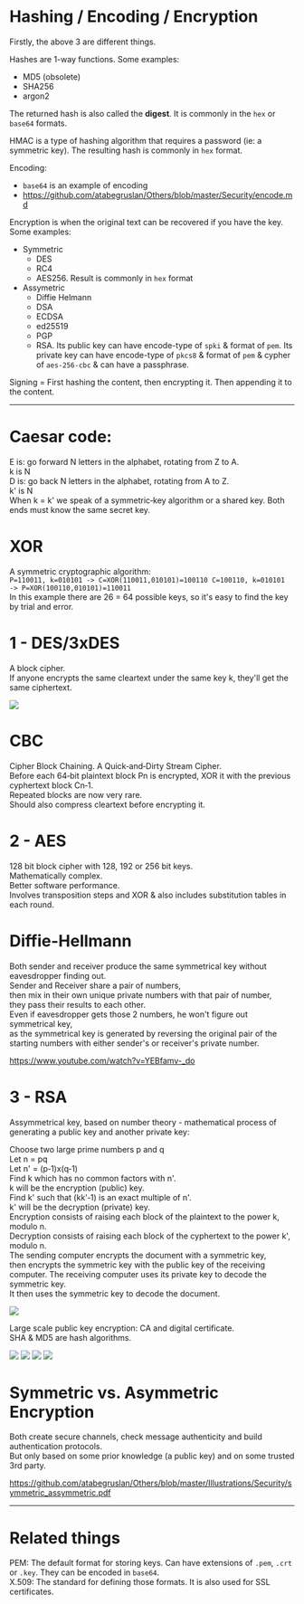 # Hashing / Encoding / Encryption

Firstly, the above 3 are different things.

Hashes are 1-way functions. Some examples:
- MD5 (obsolete)
- SHA256
- argon2

The returned hash is also called the **digest**. It is commonly in the `hex` or `base64` formats.

HMAC is a type of hashing algorithm that requires a password (ie: a symmetric key). The resulting hash is commonly in `hex` format.

Encoding:
- `base64` is an example of encoding
- https://github.com/atabegruslan/Others/blob/master/Security/encode.md

Encryption is when the original text can be recovered if you have the key. Some examples:
- Symmetric
  - DES
  - RC4
  - AES256. Result is commonly in `hex` format
- Assymetric
  - Diffie Helmann
  - DSA
  - ECDSA
  - ed25519
  - PGP
  - RSA. Its public key can have encode-type of `spki` & format of `pem`. Its private key can have encode-type of `pkcs8` & format of `pem` & cypher of `aes-256-cbc` & can have a passphrase.

Signing = First hashing the content, then encrypting it. Then appending it to the content.

---

# Caesar code:

E is: go forward N letters in the alphabet, rotating from Z to A.  
k is N  
D is: go back N letters in the alphabet, rotating from A to Z.  
k' is N  
When k = k' we speak of a symmetric‐key algorithm or a shared key. Both ends must know the same secret key.  

# XOR 

A symmetric cryptographic algorithm:  
`P=110011, k=010101 ‐> C=XOR(110011,010101)=100110 C=100110, k=010101 ‐> P=XOR(100110,010101)=110011`  
In this example there are 26 = 64 possible keys, so it's easy to find the key by trial and error.  

# 1 - DES/3xDES

A block cipher.  
If anyone encrypts the same cleartext under the same key k, they'll get the same ciphertext.  

![](/Illustrations/Security/des.PNG)

# CBC 

Cipher Block Chaining. A Quick‐and‐Dirty Stream Cipher.  
Before each 64‐bit plaintext block Pn is encrypted, XOR it with the previous cyphertext block Cn‐1.  
Repeated blocks are now very rare.  
Should also compress cleartext before encrypting it.   

# 2 - AES

128 bit block cipher with 128, 192 or 256 bit keys.  
Mathematically complex.  
Better software performance.  
Involves transposition steps and XOR & also includes substitution tables in each round.  

# Diffie-Hellmann

Both sender and receiver produce the same symmetrical key without eavesdropper finding out.  
Sender and Receiver share a pair of numbers,  
then mix in their own unique private numbers with that pair of number,  
they pass their results to each other.  
Even if eavesdropper gets those 2 numbers, he won't figure out symmetrical key,  
as the symmetrical key is generated by reversing the original pair of the starting numbers with either sender's or receiver's private number.  

https://www.youtube.com/watch?v=YEBfamv-_do

# 3 - RSA

Assymmetrical key, based on number theory - mathematical process of generating a public key and another private key: 

Choose two large prime numbers p and q  
Let n = pq  
Let n' = (p‐1)x(q‐1)  
Find k which has no common factors with n'.  
k will be the encryption (public) key.  
Find k' such that (kk'‐1) is an exact multiple of n'.  
k' will be the decryption (private) key.  
Encryption consists of raising each block of the plaintext to the power k, modulo n.  
Decryption consists of raising each block of the cyphertext to the power k', modulo n.  
The sending computer encrypts the document with a symmetric key,  
then encrypts the symmetric key with the public key of the receiving computer. The receiving computer uses its private key to decode the symmetric key.  
It then uses the symmetric key to decode the document.  

![](/Illustrations/Security/anatomy_of_encrypted_message_over_wire.PNG)

Large scale public key encryption: CA and digital certificate.  
SHA & MD5 are hash algorithms.  

![](/Illustrations/Security/auth_1.PNG)
![](/Illustrations/Security/auth_2.PNG)
![](/Illustrations/Security/auth_3.PNG)
![](/Illustrations/Security/auth_4.PNG)

# Symmetric vs. Asymmetric Encryption

Both create secure channels, check message authenticity and build authentication protocols.  
But only based on some prior knowledge (a public key) and on some trusted 3rd party.  

https://github.com/atabegruslan/Others/blob/master/Illustrations/Security/symmetric_assymmetric.pdf

---

# Related things

PEM: The default format for storing keys. Can have extensions of `.pem`, `.crt` or `.key`. They can be encoded in `base64`.  
X.509: The standard for defining those formats. It is also used for SSL certificates.  
